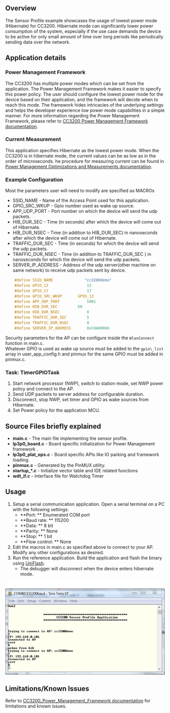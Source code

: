 ## Overview

The Sensor Profile example showcases the usage of lowest power mode (Hibernate) for CC3200. Hibernate mode can significantly lower power consumption of the system, especially if the use case demands the device to be active for only small amount of time over long periods like periodically sending data over the network.

## Application details

### Power Management Framework

The CC3200 has multiple power modes which can be set from the application. The Power Management Framework makes it easier to specify this power policy.
The user should configure the lowest power mode for the device based on their application, and the framework will decide when to reach this mode. The framework hides intricacies of the underlying settings and helps the developer experience low power mode capabilities in a simple manner. For more information regarding the Power Management
Framework, please refer to [CC3200 Power Management Framework documentation](http://processors.wiki.ti.com/index.php/CC3200_Power_Management_Framework).

### Current Measurement

This application specifies Hibernate as the lowest power mode. When
the CC3200 is in hibernate mode, the current values can be as low as in the
order of microseconds. he procedure for measuring current can be found in [Power Management Optimizations and Measurements documentation](http://processors.wiki.ti.com/index.php/CC3200_Power_Management_Optimizations_and_Measurements).

### Example Configuration

Most the parameters user will need to modify are specified as MACROs

  - SSID\_NAME - Name of the Access Point used for this application.
  - GPIO\_SRC\_WKUP - Gpio number used as wake up source.
  - APP\_UDP\_PORT - Port number on which the device will send the udp
    packets.
  - HIB\_DUR\_SEC - Time (in seconds) after which the device will come
    out of Hibernate.
  - HIB\_DUR\_NSEC - Time (in addition to HIB\_DUR\_SEC) in nanoseconds
    after which the device will come out of Hibernate.
  - TRAFFIC\_DUR\_SEC - Time (in seconds) for which the device will send
    the udp packets.
  - TRAFFIC\_DUR\_NSEC - Time (in addition to TRAFFIC\_DUR\_SEC ) in
    nanoseconds for which the device will send the udp packets.
  - SERVER\_IP\_ADDRESS - Address of the udp server(other machine on
    same network) to receive udp packets sent by device.

```c
    #define SSID_NAME              "cc3200demo"
    #define GPIO_13                 13
    #define GPIO_17                 17
    #define GPIO_SRC_WKUP       GPIO_13
    #define APP_UDP_PORT            5001
    #define HIB_DUR_SEC         60
    #define HIB_DUR_NSEC            0
    #define TRAFFIC_DUR_SEC         5
    #define TRAFFIC_DUR_NSEC        0
    #define SERVER_IP_ADDRESS       0xC0A80066
```

Security parameters for the AP can be configure inside the `WlanConnect`
function in main.c.  
Whatever GPIO is used as wake up source must be added to the `gpio\_list`
array in user\_app\_config.h and pinmux for the same GPIO must be
added in pinmux.c.

### Task: TimerGPIOTask

1.  Start network processor (NWP), switch to station mode, set NWP power policy and connect to the AP.
2.  Send UDP packets to server address for configurable duration.
3.  Disconnect, stop NWP, set timer and GPIO as wake sources from Hibernate.
4.  Set Power policy for the application MCU.

## Source Files briefly explained

- **main.c** - The main file implementing the sensor profile.  
- **lp3p0\_board.c** - Board specific initialization for Power
	Management framework .  
- **lp3p0\_plat\_ops.c** - Board specific APIs like IO parking and
	framework loading.  
- **pinmux.c** - Generated by the PinMUX utility.  
- **startup\_\*.c** - Initialize vector table and IDE related functions
- **wdt\_if.c** - Interface file for Watchdog Timer  

## Usage

1.  Setup a serial communication application. Open a serial terminal on a PC with the following settings:
	- **Port: ** Enumerated COM port
	- **Baud rate: ** 115200
	- **Data: ** 8 bit
	- **Parity: ** None
	- **Stop: ** 1 bit
	- **Flow control: ** None
2. Edit the macros in main.c as specified above to connect to your AP. Modify any other configurations as desired.
3.  Run the reference application. Build the application and flash the binary using [UniFlash](http://processors.wiki.ti.com/index.php/CC3100_%26_CC3200_UniFlash_Quick_Start_Guide).
	- The debugger will disconnect when the device enters hibernate mode.

![](../../docs/images/sensorprofile1.png)

## Limitations/Known Issues

Refer to [CC3200\_Power\_Management\_Framework documentation](http://processors.wiki.ti.com/index.php/CC3200_Power_Management_Framework) for limitations and known issues.
